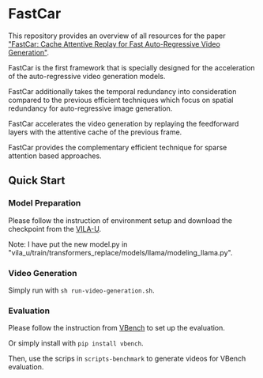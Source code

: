# FastCar

This repository provides an overview of all resources for the paper ["FastCar: Cache Attentive Replay for
Fast Auto-Regressive Video Generation"]().


FastCar is the first framework that is specially designed for the acceleration of the auto-regressive video generation models.

FastCar additionally takes the temporal redundancy into consideration compared to the previous efficient techniques which focus on spatial redundancy for auto-regressive image generation.

FastCar accelerates the video generation by replaying the feedforward layers with the attentive cache of the previous frame.

FastCar provides the complementary efficient technique for sparse attention based approaches.

## Quick Start

### Model Preparation
Please follow the instruction of environment setup and download the checkpoint from the [VILA-U](https://github.com/mit-han-lab/vila-u). 

Note: I have put the new model.py in "vila_u/train/transformers_replace/models/llama/modeling_llama.py".

### Video Generation
Simply run with `sh run-video-generation.sh`.

### Evaluation
Please follow the instruction from [VBench](https://github.com/Vchitect/VBench) to set up the evaluation.

Or simply install with `pip install vbench`.

Then, use the scrips in `scripts-benchmark` to generate videos for VBench evaluation.



